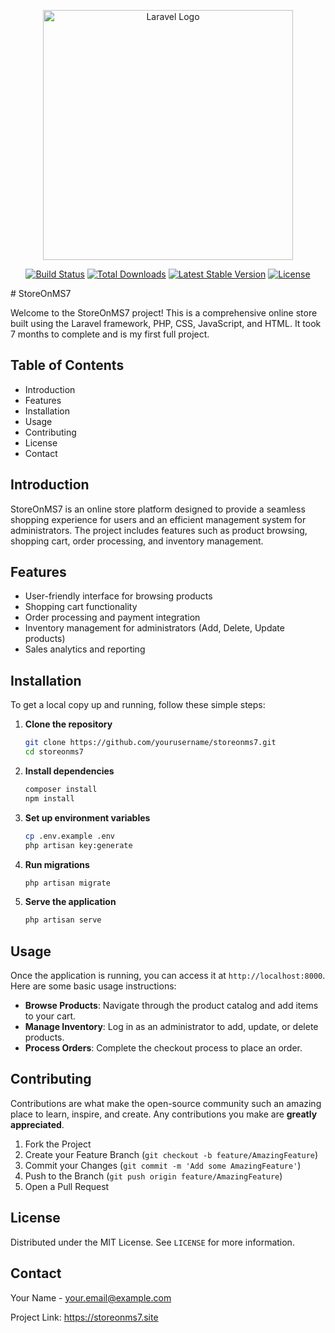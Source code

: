 <p align="center"><a href="https://laravel.com" target="_blank"><img src="https://raw.githubusercontent.com/laravel/art/master/logo-lockup/5%20SVG/2%20CMYK/1%20Full%20Color/laravel-logolockup-cmyk-red.svg" width="400" alt="Laravel Logo"></a></p>

<p align="center">
<a href="https://github.com/laravel/framework/actions"><img src="https://github.com/laravel/framework/workflows/tests/badge.svg" alt="Build Status"></a>
<a href="https://packagist.org/packages/laravel/framework"><img src="https://img.shields.io/packagist/dt/laravel/framework" alt="Total Downloads"></a>
<a href="https://packagist.org/packages/laravel/framework"><img src="https://img.shields.io/packagist/v/laravel/framework" alt="Latest Stable Version"></a>
<a href="https://packagist.org/packages/laravel/framework"><img src="https://img.shields.io/packagist/l/laravel/framework" alt="License"></a>
</p>
# StoreOnMS7

Welcome to the StoreOnMS7 project! This is a comprehensive online store built using the Laravel framework, PHP, CSS, JavaScript, and HTML. It took 7 months to complete and is my first full project.

## Table of Contents

- Introduction
- Features
- Installation
- Usage
- Contributing
- License
- Contact

## Introduction

StoreOnMS7 is an online store platform designed to provide a seamless shopping experience for users and an efficient management system for administrators. The project includes features such as product browsing, shopping cart, order processing, and inventory management.

## Features

- User-friendly interface for browsing products
- Shopping cart functionality
- Order processing and payment integration
- Inventory management for administrators (Add, Delete, Update products)
- Sales analytics and reporting

## Installation

To get a local copy up and running, follow these simple steps:

1. **Clone the repository**
    ```bash
    git clone https://github.com/yourusername/storeonms7.git
    cd storeonms7
    ```

2. **Install dependencies**
    ```bash
    composer install
    npm install
    ```

3. **Set up environment variables**
    ```bash
    cp .env.example .env
    php artisan key:generate
    ```

4. **Run migrations**
    ```bash
    php artisan migrate
    ```

5. **Serve the application**
    ```bash
    php artisan serve
    ```

## Usage

Once the application is running, you can access it at `http://localhost:8000`. Here are some basic usage instructions:

- **Browse Products**: Navigate through the product catalog and add items to your cart.
- **Manage Inventory**: Log in as an administrator to add, update, or delete products.
- **Process Orders**: Complete the checkout process to place an order.

## Contributing

Contributions are what make the open-source community such an amazing place to learn, inspire, and create. Any contributions you make are **greatly appreciated**.

1. Fork the Project
2. Create your Feature Branch (`git checkout -b feature/AmazingFeature`)
3. Commit your Changes (`git commit -m 'Add some AmazingFeature'`)
4. Push to the Branch (`git push origin feature/AmazingFeature`)
5. Open a Pull Request

## License

Distributed under the MIT License. See `LICENSE` for more information.

## Contact

Your Name - your.email@example.com

Project Link: https://storeonms7.site
